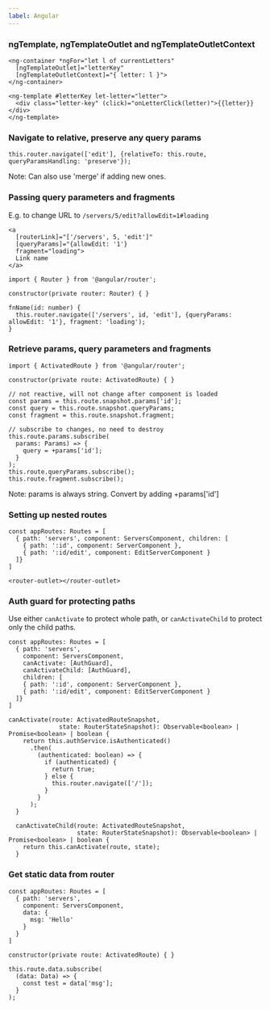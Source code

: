 ```yaml
---
label: Angular
---
```


### ngTemplate, ngTemplateOutlet and ngTemplateOutletContext

```Example
<ng-container *ngFor="let l of currentLetters" 
  [ngTemplateOutlet]="letterKey"
  [ngTemplateOutletContext]="{ letter: l }">
</ng-container>

<ng-template #letterKey let-letter="letter">
  <div class="letter-key" (click)="onLetterClick(letter)">{{letter}}</div>
</ng-template>
```

### Navigate to relative, preserve any query params
```Example
this.router.navigate(['edit'], {relativeTo: this.route, queryParamsHandling: 'preserve'});
```
Note: Can also use 'merge' if adding new ones.

### Passing query parameters and fragments

E.g. to change URL to `/servers/5/edit?allowEdit=1#loading`

```Using HTML
<a
  [routerLink]="['/servers', 5, 'edit']"
  [queryParams]="{allowEdit: '1'}
  fragment="loading">
  Link name
</a> 
```

```Using JS
import { Router } from '@angular/router';

constructor(private router: Router) { }

fnName(id: number) {
  this.router.navigate(['/servers', id, 'edit'], {queryParams: allowEdit: '1'}, fragment: 'loading');
}

```

### Retrieve params, query parameters and fragments

```
import { ActivatedRoute } from '@angular/router';

constructor(private route: ActivatedRoute) { }

// not reactive, will not change after component is loaded
const params = this.route.snapshot.params['id'];
const query = this.route.snapshot.queryParams;
const fragment = this.route.snapshot.fragment;

// subscribe to changes, no need to destroy
this.route.params.subscribe(
  params: Params) => {
    query = +params['id'];
  }
);
this.route.queryParams.subscribe();
this.route.fragment.subscribe();
```

Note: params is always string. Convert by adding +params['id']

### Setting up nested routes

```Example
const appRoutes: Routes = [
  { path: 'servers', component: ServersComponent, children: [
    { path: ':id', component: ServerComponent },
    { path: ':id/edit', component: EditServerComponent }
  ]}
]

<router-outlet></router-outlet>
```

### Auth guard for protecting paths
Use either `canActivate` to protect whole path, or `canActivateChild` to protect only the child paths.

```Route
const appRoutes: Routes = [
  { path: 'servers', 
    component: ServersComponent,
    canActivate: [AuthGuard],
    canActivateChild: [AuthGuard],
    children: [
    { path: ':id', component: ServerComponent },
    { path: ':id/edit', component: EditServerComponent }
  ]}
]
```

```AuthGuard
canActivate(route: ActivatedRouteSnapshot,
              state: RouterStateSnapshot): Observable<boolean> | Promise<boolean> | boolean {
    return this.authService.isAuthenticated()
      .then(
        (authenticated: boolean) => {
          if (authenticated) {
            return true;
          } else {
            this.router.navigate(['/']);
          }
        }
      );
  }

  canActivateChild(route: ActivatedRouteSnapshot,
                   state: RouterStateSnapshot): Observable<boolean> | Promise<boolean> | boolean {
    return this.canActivate(route, state);
  }
```

### Get static data from router
```Route
const appRoutes: Routes = [
  { path: 'servers', 
    component: ServersComponent,
    data: {
      msg: 'Hello'
    }
  }
]
```

```JS
constructor(private route: ActivatedRoute) { }

this.route.data.subscribe(
  (data: Data) => {
    const test = data['msg'];
  }
);

```